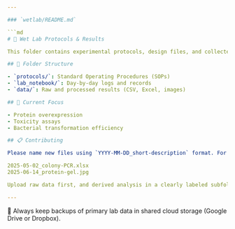 ```yaml
---

### `wetlab/README.md`

```md
# 🔬 Wet Lab Protocols & Results

This folder contains experimental protocols, design files, and collected data from our iGEM 2025 lab work.

## 📂 Folder Structure

- `protocols/`: Standard Operating Procedures (SOPs)
- `lab_notebook/`: Day-by-day logs and records
- `data/`: Raw and processed results (CSV, Excel, images)

## 🧪 Current Focus

- Protein overexpression
- Toxicity assays
- Bacterial transformation efficiency

## 📋 Contributing

Please name new files using `YYYY-MM-DD_short-description` format. For example:

2025-05-02_colony-PCR.xlsx
2025-06-14_protein-gel.jpg

Upload raw data first, and derived analysis in a clearly labeled subfolder (`/data/processed/`).

---
```


📁 Always keep backups of primary lab data in shared cloud storage (Google Drive or Dropbox).
